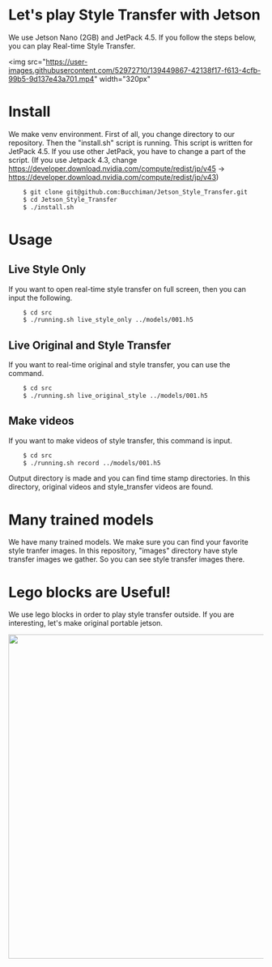 # Let's play Style Transfer with Jetson
We use Jetson Nano (2GB) and JetPack 4.5.
If you follow the steps below, you can play Real-time Style Transfer.

<img src="https://user-images.githubusercontent.com/52972710/139449867-42138f17-f613-4cfb-99b5-9d137e43a701.mp4" width="320px"


# Install
We make venv environment.
First of all, you change directory to our repository.
Then the "install.sh" script is running.
This script is written for JetPack 4.5.
If you use other JetPack, you have to change a part of the script.
(If you use Jetpack 4.3, change https://developer.download.nvidia.com/compute/redist/jp/v45 -> https://developer.download.nvidia.com/compute/redist/jp/v43)
```bash
    $ git clone git@github.com:Bucchiman/Jetson_Style_Transfer.git
    $ cd Jetson_Style_Transfer
    $ ./install.sh
```

# Usage
## Live Style Only
If you want to open real-time style transfer on full screen, then you can input the following.
```bash
    $ cd src
    $ ./running.sh live_style_only ../models/001.h5
```

## Live Original and Style Transfer
If you want to real-time original and style transfer, you can use the command.
```bash
    $ cd src
    $ ./running.sh live_original_style ../models/001.h5
```

## Make videos
If you want to make videos of style transfer, this command is input.
```bash
    $ cd src
    $ ./running.sh record ../models/001.h5
```
Output directory is made and you can find time stamp directories.
In this directory, original videos and style_transfer videos are found.


# Many trained models
We have many trained models.
We make sure you can find your favorite style tranfer images.
In this repository, "images" directory have style transfer images we gather.
So you can see style transfer images there.


# Lego blocks are Useful!
We use lego blocks in order to play style transfer outside.
If you are interesting, let's make original portable jetson.

<img src="https://user-images.githubusercontent.com/52972710/139456085-85f6a579-623e-4135-8b4a-81e4dd3f54ca.jpeg" width="640px">
